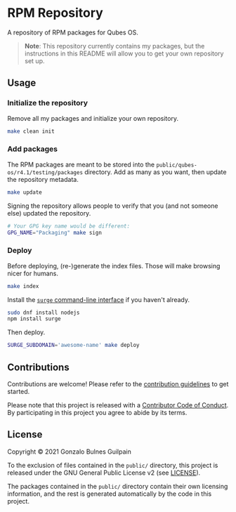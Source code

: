 RPM Repository
==============

A repository of RPM packages for Qubes OS.

> **Note**: This repository currently contains my packages, but the instructions in this README will allow you to get your own repository set up.

Usage
-----

### Initialize the repository

Remove all my packages and initialize your own repository.

```sh
make clean init
```

### Add packages

The RPM packages are meant to be stored into the `public/qubes-os/r4.1/testing/packages` directory.
Add as many as you want, then update the repository metadata.

```sh
make update
```

Signing the repository allows people to verify that you (and not someone else) updated the repository.

```sh
# Your GPG key name would be different:
GPG_NAME="Packaging" make sign
```

### Deploy

Before deploying, (re-)generate the index files. Those will make browsing nicer for humans.

```sh
make index
```

Install the [`surge` command-line interface](https://surge.sh) if you haven't already.

```sh
sudo dnf install nodejs
npm install surge
```

Then deploy.

```sh
SURGE_SUBDOMAIN='awesome-name' make deploy
```

Contributions
-------------

Contributions are welcome! Please refer to the [contribution guidelines][contributing] to get started.

Please note that this project is released with a [Contributor Code of Conduct][coc]. By participating in this project you agree to abide by its terms.

  [contributing]: ./CONTRIBUTING.md
  [coc]: ./CODE_OF_CONDUCT.md

License
-------

Copyright © 2021 Gonzalo Bulnes Guilpain

To the exclusion of files contained in the `public/` directory, this project is released under the GNU General Public License v2 (see [LICENSE](LICENSE.md)).

The packages contained in the `public/` directory contain their own licensing information, and the rest is generated automatically by the code in this project.
